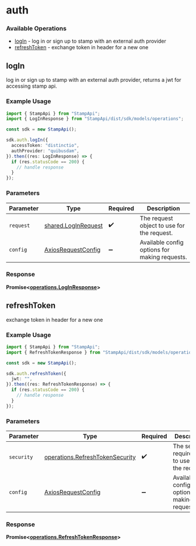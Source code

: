 # auth

### Available Operations

* [logIn](#login) - log in or sign up to stamp with an external auth provider
* [refreshToken](#refreshtoken) - exchange token in header for a new one

## logIn

log in or sign up to stamp with an external auth provider, returns a jwt for accessing stamp api.

### Example Usage

```typescript
import { StampApi } from "StampApi";
import { LogInResponse } from "StampApi/dist/sdk/models/operations";

const sdk = new StampApi();

sdk.auth.logIn({
  accessToken: "distinctio",
  authProvider: "quibusdam",
}).then((res: LogInResponse) => {
  if (res.statusCode == 200) {
    // handle response
  }
});
```

### Parameters

| Parameter                                                    | Type                                                         | Required                                                     | Description                                                  |
| ------------------------------------------------------------ | ------------------------------------------------------------ | ------------------------------------------------------------ | ------------------------------------------------------------ |
| `request`                                                    | [shared.LogInRequest](../../models/shared/loginrequest.md)   | :heavy_check_mark:                                           | The request object to use for the request.                   |
| `config`                                                     | [AxiosRequestConfig](https://axios-http.com/docs/req_config) | :heavy_minus_sign:                                           | Available config options for making requests.                |


### Response

**Promise<[operations.LogInResponse](../../models/operations/loginresponse.md)>**


## refreshToken

exchange token in header for a new one

### Example Usage

```typescript
import { StampApi } from "StampApi";
import { RefreshTokenResponse } from "StampApi/dist/sdk/models/operations";

const sdk = new StampApi();

sdk.auth.refreshToken({
  jwt: "",
}).then((res: RefreshTokenResponse) => {
  if (res.statusCode == 200) {
    // handle response
  }
});
```

### Parameters

| Parameter                                                                          | Type                                                                               | Required                                                                           | Description                                                                        |
| ---------------------------------------------------------------------------------- | ---------------------------------------------------------------------------------- | ---------------------------------------------------------------------------------- | ---------------------------------------------------------------------------------- |
| `security`                                                                         | [operations.RefreshTokenSecurity](../../models/operations/refreshtokensecurity.md) | :heavy_check_mark:                                                                 | The security requirements to use for the request.                                  |
| `config`                                                                           | [AxiosRequestConfig](https://axios-http.com/docs/req_config)                       | :heavy_minus_sign:                                                                 | Available config options for making requests.                                      |


### Response

**Promise<[operations.RefreshTokenResponse](../../models/operations/refreshtokenresponse.md)>**

